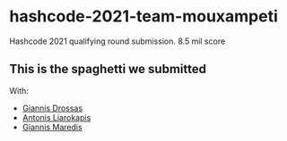 # hashcode-2021-team-mouxampeti
Hashcode 2021 qualifying round submission. 8.5 mil score

## This is the spaghetti we submitted
With:
* [Giannis Drossas](https://github.com/ioannisdrossas)
* [Antonis Liarokapis](https://github.com/AntLiarokapis)
* [Giannis Maredis](https://github.com/G21M)
